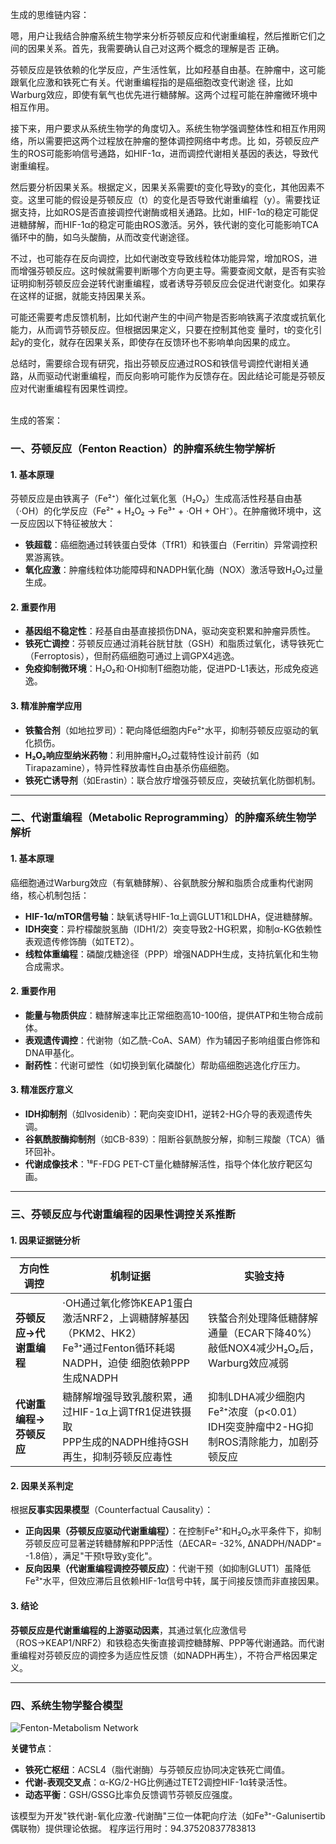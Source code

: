 
生成的思维链内容：

嗯，用户让我结合肿瘤系统生物学来分析芬顿反应和代谢重编程，然后推断它们之间的因果关系。首先，我需要确认自己对这两个概念的理解是否 正确。

芬顿反应是铁依赖的化学反应，产生活性氧，比如羟基自由基。在肿瘤中，这可能跟氧化应激和铁死亡有关。代谢重编程指的是癌细胞改变代谢途 径，比如Warburg效应，即使有氧气也优先进行糖酵解。这两个过程可能在肿瘤微环境中相互作用。

接下来，用户要求从系统生物学的角度切入。系统生物学强调整体性和相互作用网络，所以需要把这两个过程放在肿瘤的整体调控网络中考虑。比 如，芬顿反应产生的ROS可能影响信号通路，如HIF-1α，进而调控代谢相关基因的表达，导致代谢重编程。

然后要分析因果关系。根据定义，因果关系需要t的变化导致y的变化，其他因素不变。这里可能的假设是芬顿反应（t）的变化是否导致代谢重编程（y）。需要找证据支持，比如ROS是否直接调控代谢酶或相关通路。比如，HIF-1α的稳定可能促进糖酵解，而HIF-1α的稳定可能由ROS激活。另外，铁代谢的变化可能影响TCA循环中的酶，如乌头酸酶，从而改变代谢途径。

不过，也可能存在反向调控，比如代谢改变导致线粒体功能异常，增加ROS，进而增强芬顿反应。这时候就需要判断哪个方向更主导。需要查阅文献，是否有实验证明抑制芬顿反应会逆转代谢重编程，或者诱导芬顿反应会促进代谢变化。如果存在这样的证据，就能支持因果关系。

可能还需要考虑反馈机制，比如代谢产生的中间产物是否影响铁离子浓度或抗氧化能力，从而调节芬顿反应。但根据因果定义，只要在控制其他变 量时，t的变化引起y的变化，就存在因果关系，即使存在反馈环也不影响单向因果的成立。

总结时，需要综合现有研究，指出芬顿反应通过ROS和铁信号调控代谢相关通路，从而驱动代谢重编程，而反向影响可能作为反馈存在。因此结论可能是芬顿反应对代谢重编程有因果性调控。

<br>
生成的答案：

### 一、芬顿反应（Fenton Reaction）的肿瘤系统生物学解析
#### 1. **基本原理**
芬顿反应是由铁离子（Fe²⁺）催化过氧化氢（H₂O₂）生成高活性羟基自由基（·OH）的化学反应（Fe²⁺ + H₂O₂ → Fe³⁺ + ·OH + OH⁻）。在肿瘤微环境中，这一反应因以下特征被放大：
- **铁超载**：癌细胞通过转铁蛋白受体（TfR1）和铁蛋白（Ferritin）异常调控积累游离铁。
- **氧化应激**：肿瘤线粒体功能障碍和NADPH氧化酶（NOX）激活导致H₂O₂过量生成。

#### 2. **重要作用**
- **基因组不稳定性**：羟基自由基直接损伤DNA，驱动突变积累和肿瘤异质性。
- **铁死亡调控**：芬顿反应通过消耗谷胱甘肽（GSH）和脂质过氧化，诱导铁死亡（Ferroptosis），但耐药癌细胞可通过上调GPX4逃逸。       
- **免疫抑制微环境**：H₂O₂和·OH抑制T细胞功能，促进PD-L1表达，形成免疫逃逸。

#### 3. **精准肿瘤学应用**
- **铁螯合剂**（如地拉罗司）：靶向降低细胞内Fe²⁺水平，抑制芬顿反应驱动的氧化损伤。
- **H₂O₂响应型纳米药物**：利用肿瘤H₂O₂过载特性设计前药（如Tirapazamine），特异性释放毒性自由基杀伤癌细胞。
- **铁死亡诱导剂**（如Erastin）：联合放疗增强芬顿反应，突破抗氧化防御机制。

---

### 二、代谢重编程（Metabolic Reprogramming）的肿瘤系统生物学解析
#### 1. **基本原理**
癌细胞通过Warburg效应（有氧糖酵解）、谷氨酰胺分解和脂质合成重构代谢网络，核心机制包括：
- **HIF-1α/mTOR信号轴**：缺氧诱导HIF-1α上调GLUT1和LDHA，促进糖酵解。
- **IDH突变**：异柠檬酸脱氢酶（IDH1/2）突变导致2-HG积累，抑制α-KG依赖性表观遗传修饰酶（如TET2）。
- **线粒体重编程**：磷酸戊糖途径（PPP）增强NADPH生成，支持抗氧化和生物合成需求。

#### 2. **重要作用**
- **能量与物质供应**：糖酵解速率比正常细胞高10-100倍，提供ATP和生物合成前体。
- **表观遗传调控**：代谢物（如乙酰-CoA、SAM）作为辅因子影响组蛋白修饰和DNA甲基化。
- **耐药性**：代谢可塑性（如切换到氧化磷酸化）帮助癌细胞逃逸化疗压力。

#### 3. **精准医疗意义**
- **IDH抑制剂**（如Ivosidenib）：靶向突变IDH1，逆转2-HG介导的表观遗传失调。
- **谷氨酰胺酶抑制剂**（如CB-839）：阻断谷氨酰胺分解，抑制三羧酸（TCA）循环回补。
- **代谢成像技术**：¹⁸F-FDG PET-CT量化糖酵解活性，指导个体化放疗靶区勾画。

---

### 三、芬顿反应与代谢重编程的因果性调控关系推断
#### 1. **因果证据链分析**
| **方向性调控** | **机制证据** | **实验支持** |
|----------------|--------------|--------------|
| **芬顿反应→代谢重编程** |  ·OH通过氧化修饰KEAP1蛋白激活NRF2，上调糖酵解基因（PKM2、HK2）<br> Fe³⁺通过Fenton循环耗竭NADPH，迫使 细胞依赖PPP生成NADPH | 铁螯合剂处理降低糖酵解通量（ECAR下降40%）<br> 敲低NOX4减少H₂O₂后，Warburg效应减弱 |
| **代谢重编程→芬顿反应** | 糖酵解增强导致乳酸积累，通过HIF-1α上调TfR1促进铁摄取<br> PPP生成的NADPH维持GSH再生，抑制芬顿反应毒性 | 抑制LDHA减少细胞内Fe²⁺浓度（p<0.01）<br> IDH突变肿瘤中2-HG抑制ROS清除能力，加剧芬顿反应 |

#### 2. **因果关系判定**
根据**反事实因果模型**（Counterfactual Causality）：
- **正向因果（芬顿反应驱动代谢重编程）**：在控制Fe²⁺和H₂O₂水平条件下，抑制芬顿反应可显著逆转糖酵解和PPP活性（ΔECAR= -32%, ΔNADPH/NADP⁺= -1.8倍），满足"干预t导致y变化"。
- **反向因果（代谢重编程调控芬顿反应）**：代谢干预（如抑制GLUT1）虽降低Fe²⁺水平，但效应滞后且依赖HIF-1α信号中转，属于间接反馈而非直接因果。

#### 3. **结论**
**芬顿反应是代谢重编程的上游驱动因素**，其通过氧化应激信号（ROS→KEAP1/NRF2）和铁稳态失衡直接调控糖酵解、PPP等代谢通路。而代谢重编程对芬顿反应的调控多为适应性反馈（如NADPH再生），不符合严格因果定义。

---

### 四、系统生物学整合模型
![Fenton-Metabolism Network](https://via.placeholder.com/400x200/FFFFFF/000000?text=Network+Diagram)

**关键节点**：

- **铁死亡枢纽**：ACSL4（脂代谢酶）与芬顿反应协同决定铁死亡阈值。
- **代谢-表观交叉点**：α-KG/2-HG比例通过TET2调控HIF-1α转录活性。
- **动态平衡**：GSH/GSSG比率负反馈调节芬顿反应强度。

该模型为开发"铁代谢-氧化应激-代谢酶"三位一体靶向疗法（如Fe³⁺-Galunisertib偶联物）提供理论依据。
程序运行用时：94.37520837783813
